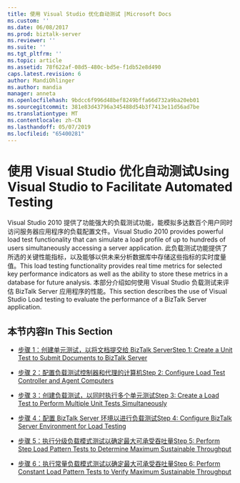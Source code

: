 ```yaml
---
title: 使用 Visual Studio 优化自动测试 |Microsoft Docs
ms.custom: ''
ms.date: 06/08/2017
ms.prod: biztalk-server
ms.reviewer: ''
ms.suite: ''
ms.tgt_pltfrm: ''
ms.topic: article
ms.assetid: 78f622af-08d5-480c-bd5e-f1db52e8d490
caps.latest.revision: 6
author: MandiOhlinger
ms.author: mandia
manager: anneta
ms.openlocfilehash: 9bdcc6f996d48bef8249bffa66d732a9ba20eb01
ms.sourcegitcommit: 381e83d43796a345488d54b3f7413e11d56ad7be
ms.translationtype: MT
ms.contentlocale: zh-CN
ms.lasthandoff: 05/07/2019
ms.locfileid: "65400281"
---
```

# <a name="using-visual-studio-to-facilitate-automated-testing"></a><span data-ttu-id="9edc1-102">使用 Visual Studio 优化自动测试</span><span class="sxs-lookup"><span data-stu-id="9edc1-102">Using Visual Studio to Facilitate Automated Testing</span></span>
<span data-ttu-id="9edc1-103">Visual Studio 2010 提供了功能强大的负载测试功能，能模拟多达数百个用户同时访问服务器应用程序的负载配置文件。</span><span class="sxs-lookup"><span data-stu-id="9edc1-103">Visual Studio 2010 provides powerful load test functionality that can simulate a load profile of up to hundreds of users simultaneously accessing a server application.</span></span> <span data-ttu-id="9edc1-104">此负载测试功能提供了所选的关键性能指标，以及能够以供未来分析数据库中存储这些指标的实时度量值。</span><span class="sxs-lookup"><span data-stu-id="9edc1-104">This load testing functionality provides real time metrics for selected key performance indicators as well as the ability to store these metrics in a database for future analysis.</span></span> <span data-ttu-id="9edc1-105">本部分介绍如何使用 Visual Studio 负载测试来评估 BizTalk Server 应用程序的性能。</span><span class="sxs-lookup"><span data-stu-id="9edc1-105">This section describes the use of Visual Studio Load testing to evaluate the performance of a BizTalk Server application.</span></span>  
  
## <a name="in-this-section"></a><span data-ttu-id="9edc1-106">本节内容</span><span class="sxs-lookup"><span data-stu-id="9edc1-106">In This Section</span></span>  
  
-   [<span data-ttu-id="9edc1-107">步骤 1：创建单元测试，以将文档提交给 BizTalk Server</span><span class="sxs-lookup"><span data-stu-id="9edc1-107">Step 1: Create a Unit Test to Submit Documents to BizTalk Server</span></span>](../technical-guides/step-1-create-a-unit-test-to-submit-documents-to-biztalk-server.md)  
  
-   [<span data-ttu-id="9edc1-108">步骤 2：配置负载测试控制器和代理的计算机</span><span class="sxs-lookup"><span data-stu-id="9edc1-108">Step 2: Configure Load Test Controller and Agent Computers</span></span>](../technical-guides/step-2-configure-load-test-controller-and-agent-computers.md)  
  
-   [<span data-ttu-id="9edc1-109">步骤 3：创建负载测试，以同时执行多个单元测试</span><span class="sxs-lookup"><span data-stu-id="9edc1-109">Step 3: Create a Load Test to Perform Multiple Unit Tests Simultaneously</span></span>](../technical-guides/step-3-create-a-load-test-to-perform-multiple-unit-tests-simultaneously.md)  
  
-   [<span data-ttu-id="9edc1-110">步骤 4：配置 BizTalk Server 环境以进行负载测试</span><span class="sxs-lookup"><span data-stu-id="9edc1-110">Step 4: Configure BizTalk Server Environment for Load Testing</span></span>](~/technical-guides/step-4-configure-biztalk-server-environment-for-load-testing.md)  
  
-   [<span data-ttu-id="9edc1-111">步骤 5：执行分级负载模式测试以确定最大可承受吞吐量</span><span class="sxs-lookup"><span data-stu-id="9edc1-111">Step 5: Perform Step Load Pattern Tests to Determine Maximum Sustainable Throughput</span></span>](../technical-guides/step-5-complete-step-load-tests-to-determine-maximum-sustainable-throughput.md)  
  
-   [<span data-ttu-id="9edc1-112">步骤 6：执行常量负载模式测试以确定最大可承受吞吐量</span><span class="sxs-lookup"><span data-stu-id="9edc1-112">Step 6: Perform Constant Load Pattern Tests to Verify Maximum Sustainable Throughput</span></span>](../technical-guides/step-6-complete-load-pattern-tests-to-verify-maximum-sustainable-throughput.md)